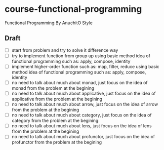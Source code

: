 # course-functional-programming
Functional Programming By AnuchitO Style


## Draft

- [ ] start from problem and try to solve it difference way
- [ ] try to implement function from group up using basic method idea of functional programming such as: apply, compose, identity
- [ ] implement higher-order function such as: map, filter, reduce using basic method idea of functional programming such as: apply, compose, identity
- [ ] no need to talk about much about monad, just focus on the idea of monad from the problem at the begining
- [ ] no need to talk about much about applicative, just focus on the idea of applicative from the problem at the begining
- [ ] no need to talk about much about arrow, just focus on the idea of arrow from the problem at the begining
- [ ] no need to talk about much about category, just focus on the idea of category from the problem at the begining
- [ ] no need to talk about much about lens, just focus on the idea of lens from the problem at the begining
- [ ] no need to talk about much about profunctor, just focus on the idea of profunctor from the problem at the begining
